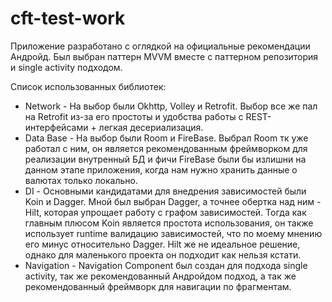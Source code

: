 # cft-test-work
Приложение разработано с оглядкой на официальные рекомендации Андройд.
Был выбран паттерн MVVM вместе с паттерном репозитория и single activity подходом.

Список использованных библиотек:
* Network - На выбор были Okhttp, Volley и Retrofit. Выбор все же пал на Retrofit из-за его простоты и удобства работы с REST-интерфейсами + легкая десериализация.
* Data Base - На выбор были Room и FireBase. Выбрал Room тк уже работал с ним, он является рекомендованным фреймворком 
для реализации внутренный  БД и фичи FireBase были бы излишни на данном этапе приложения, когда нам нужно хранить данные о валютах только локально.
* DI - Основными кандидатами для внедрения зависимостей были Koin и Dagger. Мной был выбран Dagger, а точнее обертка над ним - Hilt, которая упрощает работу с графом зависимостей. 
Тогда как главным плюсом Koin является простота использования, он также использует runtime валидацию зависимостей, что по моему мнению его минус относительно Dagger. 
Hilt же не идеальное решение, однако для маленького проекта он подходит как нельзя кстати.
* Navigation - Navigation Component был создан для подхода single activity, так же рекомендованный Андройдом подход, а так же рекомендованный фреймворк для навигации по фрагментам.
